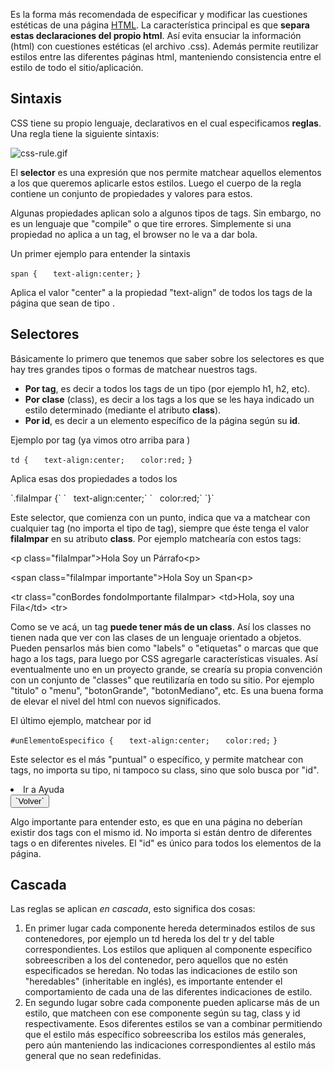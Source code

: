 Es la forma más recomendada de especificar y modificar las cuestiones estéticas de una página [HTML](html.md). La característica principal es que **separa estas declaraciones del propio html**. Así evita ensuciar la información (html) con cuestiones estéticas (el archivo .css). Además permite reutilizar estilos entre las diferentes páginas html, manteniendo consistencia entre el estilo de todo el sitio/aplicación.

Sintaxis
--------

CSS tiene su propio lenguaje, declarativos en el cual especificamos **reglas**. Una regla tiene la siguiente sintaxis:

![](css-rule.gif "css-rule.gif")

El **selector** es una expresión que nos permite matchear aquellos elementos a los que queremos aplicarle estos estilos. Luego el cuerpo de la regla contiene un conjunto de propiedades y valores para estos.

Algunas propiedades aplican solo a algunos tipos de tags. Sin embargo, no es un lenguaje que "compile" o que tire errores. Simplemente si una propiedad no aplica a un tag, el browser no le va a dar bola.

Un primer ejemplo para entender la sintaxis

`span {`
`   text-align:center;`
`}`

Aplica el valor "center" a la propiedad "text-align" de todos los tags de la página que sean de tipo <span>.

Selectores
----------

Básicamente lo primero que tenemos que saber sobre los selectores es que hay tres grandes tipos o formas de matchear nuestros tags.

-   **Por tag**, es decir a todos los tags de un tipo (por ejemplo h1, h2, etc).
-   **Por clase** (class), es decir a los tags a los que se les haya indicado un estilo determinado (mediante el atributo **class**).
-   **Por id**, es decir a un elemento específico de la página según su **id**.

Ejemplo por tag (ya vimos otro arriba para <span>)

`td {`
`   text-align:center;`
`   color:red;`
`}`

Aplica esas dos propiedades a todos los

<td>
`.filaImpar {`
`   text-align:center;`
`   color:red;`
`}`

Este selector, que comienza con un punto, indica que va a matchear con cualquier tag (no importa el tipo de tag), siempre que éste tenga el valor **filaImpar** en su atributo **class**. Por ejemplo matchearía con estos tags:

&lt;p class="filaImpar"&gt;Hola Soy un Párrafo&lt;p&gt;

&lt;span class="filaImpar importante"&gt;Hola Soy un Span&lt;p&gt;

&lt;tr class="conBordes fondoImportante filaImpar&gt; &lt;td&gt;Hola, soy una Fila&lt;/td&gt; &lt;tr&gt;

Como se ve acá, un tag **puede tener más de un class**. Así los classes no tienen nada que ver con las clases de un lenguaje orientado a objetos. Pueden pensarlos más bien como "labels" o "etiquetas" o marcas que que hago a los tags, para luego por CSS agregarle características visuales. Así eventualmente uno en un proyecto grande, se crearía su propia convención con un conjunto de "classes" que reutilizaría en todo su sitio. Por ejemplo "titulo" o "menu", "botonGrande", "botonMediano", etc. Es una buena forma de elevar el nivel del html con nuevos significados.

El último ejemplo, matchear por id

`#unElementoEspecifico {`
`   text-align:center;`
`   color:red;`
`}`

Este selector es el más "puntual" o específico, y permite matchear con tags, no importa su tipo, ni tampoco su class, sino que solo busca por "id".

<li id="opcionIrAAyuda">
Ir a Ayuda

</li>
<button id="volver">`Volver`</button>

Algo importante para entender esto, es que en una página no deberían existir dos tags con el mismo id. No importa si están dentro de diferentes tags o en diferentes niveles. El "id" es único para todos los elementos de la página.

Cascada
-------

Las reglas se aplican *en cascada*, esto significa dos cosas:

1.  En primer lugar cada componente hereda determinados estilos de sus contenedores, por ejemplo un td hereda los del tr y del table correspondientes. Los estilos que apliquen al componente específico sobreescriben a los del contenedor, pero aquellos que no estén especificados se heredan. No todas las indicaciones de estilo son "heredables" (inheritable en inglés), es importante entender el comportamiento de cada una de las diferentes indicaciones de estilo.
2.  En segundo lugar sobre cada componente pueden aplicarse más de un estilo, que matcheen con ese componente según su tag, class y id respectivamente. Esos diferentes estilos se van a combinar permitiendo que el estilo más específico sobreescriba los estilos más generales, pero aún manteniendo las indicaciones correspondientes al estilo más general que no sean redefinidas.

